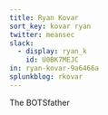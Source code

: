 ```yaml
---
title: Ryan Kovar
sort_key: kovar ryan
twitter: meansec
slack: 
  - display: ryan_k
    id: U0BK7MEJC
in: ryan-kovar-9a6466a
splunkblog: rkovar
---
```

The BOTSfather
